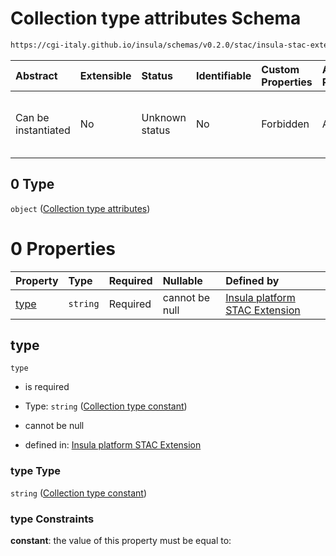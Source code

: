 # Collection type attributes Schema

```txt
https://cgi-italy.github.io/insula/schemas/v0.2.0/stac/insula-stac-extension.schema.json#/oneOf/0/allOf/0
```



| Abstract            | Extensible | Status         | Identifiable | Custom Properties | Additional Properties | Access Restrictions | Defined In                                                                                                   |
| :------------------ | :--------- | :------------- | :----------- | :---------------- | :-------------------- | :------------------ | :----------------------------------------------------------------------------------------------------------- |
| Can be instantiated | No         | Unknown status | No           | Forbidden         | Allowed               | none                | [insula-stac-extension.schema.json\*](schemas/stac/insula-stac-extension.schema.json"open original schema") |

## 0 Type

`object` ([Collection type attributes](insula-stac-extension-oneof-basic-collection-properties-allof-collection-type-attributes.md))

# 0 Properties

| Property      | Type     | Required | Nullable       | Defined by                                                                                                                                                                                                                                                                                    |
| :------------ | :------- | :------- | :------------- | :-------------------------------------------------------------------------------------------------------------------------------------------------------------------------------------------------------------------------------------------------------------------------------------------- |
| [type](#type) | `string` | Required | cannot be null | [Insula platform STAC Extension](insula-stac-extension-oneof-basic-collection-properties-allof-collection-type-attributes-properties-collection-type-constant.md"https://cgi-italy.github.io/insula/schemas/v0.2.0/stac/insula-stac-extension.schema.json#/oneOf/0/allOf/0/properties/type") |

## type



`type`

* is required

* Type: `string` ([Collection type constant](insula-stac-extension-oneof-basic-collection-properties-allof-collection-type-attributes-properties-collection-type-constant.md))

* cannot be null

* defined in: [Insula platform STAC Extension](insula-stac-extension-oneof-basic-collection-properties-allof-collection-type-attributes-properties-collection-type-constant.md"https://cgi-italy.github.io/insula/schemas/v0.2.0/stac/insula-stac-extension.schema.json#/oneOf/0/allOf/0/properties/type")

### type Type

`string` ([Collection type constant](insula-stac-extension-oneof-basic-collection-properties-allof-collection-type-attributes-properties-collection-type-constant.md))

### type Constraints

**constant**: the value of this property must be equal to:

```json"Collection"
```
